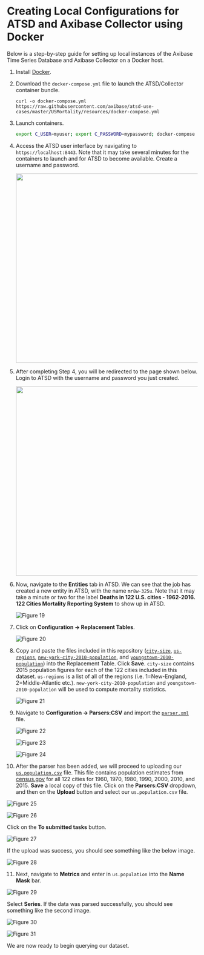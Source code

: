 Creating Local Configurations for ATSD and Axibase Collector using Docker
=========================================================================

Below is a step-by-step guide for setting up local instances of the Axibase Time Series Database and Axibase Collector on a Docker host.

1. Install [Docker](https://docs.docker.com/engine/installation/linux/ubuntulinux/). 

2. Download the `docker-compose.yml` file to launch the ATSD/Collector container bundle.

   ```
   curl -o docker-compose.yml https://raw.githubusercontent.com/axibase/atsd-use-cases/master/USMortality/resources/docker-compose.yml
   ```
3. Launch containers.

   ```sh
   export C_USER=myuser; export C_PASSWORD=mypassword; docker-compose pull && docker-compose up -d
   ```
   
4. Access the ATSD user interface by navigating to `https://localhost:8443`. Note that it may take several minutes for the containers to launch and for ATSD to become
   available. Create a username and password.

   <img src="Images/Figure11.png" width="500" >

5. After completing Step 4, you will be redirected to the page shown below. Login to ATSD with the username and password you just created.

    <img src="Images/Figure12.png" width="500" >
   
6. Now, navigate to the **Entities** tab in ATSD. We can see that the job has created a new entity in ATSD, with the name `mr8w-325u`. Note that it may take a minute or two for the label **Deaths 
   in 122 U.S. cities - 1962-2016. 122 Cities Mortality Reporting System** to show up in ATSD.  
   
   ![Figure 19](Images/Figure19.png)
   
7. Click on **Configuration -> Replacement Tables**.
   
   ![Figure 20](Images/Figure20.png)
   
8. Copy and paste the files included in this repository ([`city-size`](https://github.com/axibase/atsd-use-cases/blob/master/USMortality/resources/city-size), [`us-regions`](https://github.com/axibase/atsd-use-cases/blob/master/USMortality/resources/us-regions), 
   [`new-york-city-2010-population`](https://github.com/axibase/atsd-use-cases/blob/master/USMortality/resources/new-york-city-2010-population), and [`youngstown-2010-population`](https://github.com/axibase/atsd-use-cases/blob/master/USMortality/resources/youngstown-2010-population))
   into the Replacement Table. Click **Save**. `city-size` contains 2015 population figures for each of the 122 cities included in this dataset. `us-regions` is a list of all of the regions 
   (i.e. 1=New-England, 2=Middle-Atlantic etc.). `new-york-city-2010-population` and `youngstown-2010-population` will be used to compute mortality statistics. 
   
   ![Figure 21](Images/Figure21.png)
   
9. Navigate to **Configuration -> Parsers:CSV** and import the [`parser.xml`](https://github.com/axibase/atsd-use-cases/blob/master/USMortality/resources/parser.xml) file.
 
   ![Figure 22](Images/Figure22.png)
   
   ![Figure 23](Images/Figure23.png)
   
   ![Figure 24](Images/Figure24.png)
   
10. After the parser has been added, we will proceed to uploading our [`us.population.csv`](https://github.com/axibase/atsd-use-cases/blob/master/USMortality/resources/us.population.csv) file. 
    This file contains population estimates from [census.gov](https://http://www.census.gov/data.html) for all 122 cities for 1960, 1970, 1980, 1990, 2000, 2010,
    and 2015. **Save** a local copy of this file. Click on the **Parsers:CSV** dropdown, and then on the **Upload** button and select our `us.population.csv` file.          
   
   ![Figure 25](Images/Figure25.png)
   
   ![Figure 26](Images/Figure26.png)
   
   Click on the **To submitted tasks** button.
   
   ![Figure 27](Images/Figure27.png)
   
   If the upload was success, you should see something like the below image. 
   
   ![Figure 28](Images/Figure28.png)
   
11. Next, navigate to **Metrics** and enter in `us.population` into the **Name Mask** bar.     
   
   ![Figure 29](Images/Figure29.png)
   
   Select **Series**. If the data was parsed successfully, you should see something like the second image. 
   
   ![Figure 30](Images/Figure30.png)
   
   ![Figure 31](Images/Figure31.png)
   
We are now ready to begin querying our dataset.
